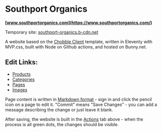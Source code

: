 # Southport Organics

**[www.southportorganics.com](https://www.southportorganics.com/)**

Temporary site: [southport-organics.b-cdn.net](https://southport-organics.b-cdn.net/)

A website based on the [Chobble Client](https://git.chobble.com/chobble/chobble-client) template, written in Eleventy with MVP.css, built with Node on Github actions, and hosted on Bunny.net.

## Edit Links:

- [Products](https://git.chobble.com/hosted-by-chobble/southport-organics/src/branch/main/products)
- [Categories](https://git.chobble.com/hosted-by-chobble/southport-organics/src/branch/main/categories)
- [Pages](https://git.chobble.com/hosted-by-chobble/southport-organics/src/branch/main/pages)
- [Images](https://git.chobble.com/hosted-by-chobble/southport-organics/src/branch/main/images)

Page content is written in [Markdown format](https://www.markdownguide.org/cheat-sheet/) - sign in and click the pencil icon on a page to edit it. "Commit" means "Save Changes" - you can add a message describing the change or just leave it blank.

After saving, the website is built in the [Actions](https://git.chobble.com/hosted-by-chobble/southport-organics/actions) tab above - when the process is all green dots, the changes should be visible.

